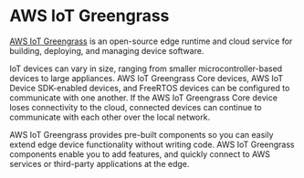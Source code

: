 # AWS IoT Greengrass

[AWS IoT Greengrass](https://aws.amazon.com/greengrass/) is an open-source edge runtime and cloud service for building, deploying, and managing device software.

IoT devices can vary in size, ranging from smaller microcontroller-based devices to large appliances. AWS IoT Greengrass Core devices, AWS IoT Device SDK-enabled devices, and FreeRTOS devices can be configured to communicate with one another. If the AWS IoT Greengrass Core device loses connectivity to the cloud, connected devices can continue to communicate with each other over the local network.

AWS IoT Greengrass provides pre-built components so you can easily extend edge device functionality without writing code. AWS IoT Greengrass components enable you to add features, and quickly connect to AWS services or third-party applications at the edge.